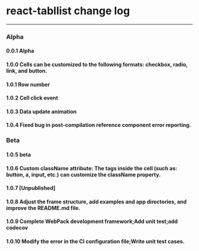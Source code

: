 # react-tabllist change log

---

### Alpha

#### 0.0.1 Alpha
#### 1.0.0 Cells can be customized to the following formats: checkbox, radio, link, and button.
#### 1.0.1 Row number
#### 1.0.2 Cell click event
#### 1.0.3 Data update animation
#### 1.0.4 Fixed bug in post-compilation reference component error reporting.

### Beta

#### 1.0.5 beta
#### 1.0.6 Custom className attribute: The tags inside the cell (such as: button, a, input, etc.) can customize the className property.
#### 1.0.7 [Unpublished]
#### 1.0.8 Adjust the frame structure, add examples and app directories, and improve the README.md file.
#### 1.0.9 Complete WebPack development framework;Add unit test;add codecov
#### 1.0.10 Modify the error in the CI configuration file;Write unit test cases.
